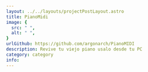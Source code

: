 ```yaml
---
layout: ../../layouts/projectPostLayout.astro
title: PianoMidi
image: {
  src: " ",
  alt: " ",
}
urlGithub: https://github.com/argonarch/PianoMIDI
description: Revive tu viejo piano usalo desde tu PC
category: category
info:
---
```


